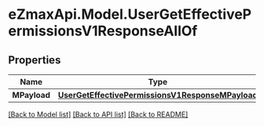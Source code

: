 
# eZmaxApi.Model.UserGetEffectivePermissionsV1ResponseAllOf

## Properties

Name | Type | Description | Notes
------------ | ------------- | ------------- | -------------
**MPayload** | [**UserGetEffectivePermissionsV1ResponseMPayload**](UserGetEffectivePermissionsV1ResponseMPayload.md) |  | 

[[Back to Model list]](../README.md#documentation-for-models)
[[Back to API list]](../README.md#documentation-for-api-endpoints)
[[Back to README]](../README.md)


